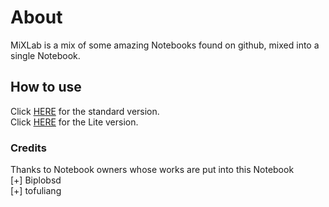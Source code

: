 # About
MiXLab is a mix of some amazing Notebooks found on github, mixed into a single Notebook.

## How to use
Click <a href="https://colab.research.google.com/github/shirooo39/MiXLab/blob/master/MiXLab.ipynb" target="_blank">HERE</a> for the standard version.</br>
Click <a href="https://colab.research.google.com/github/shirooo39/MiXLab/blob/master/MiXLabLite.ipynb" target="_blank">HERE</a> for the Lite version.

### Credits
Thanks to Notebook owners whose works are put into this Notebook</br>
[+] Biplobsd</br>
[+] tofuliang
